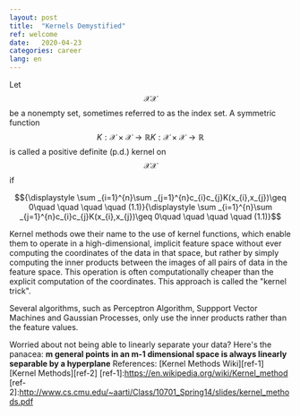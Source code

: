 ```yaml
---
layout: post
title:  "Kernels Demystified"
ref: welcome
date:   2020-04-23 
categories: career
lang: en
---
```


Let $${\displaystyle {\mathcal {X}}}{\displaystyle {\mathcal {X}}}$$ be a nonempty set, sometimes referred to as the index set. A symmetric function $${\displaystyle K:{\mathcal {X}}\times {\mathcal {X}}\to \mathbb {R} }{\displaystyle K:{\mathcal {X}}\times {\mathcal {X}}\to \mathbb {R} }$$ is called a positive definite (p.d.) kernel on $${\displaystyle {\mathcal {X}}}{\mathcal {X}}$$ if

$${\displaystyle \sum _{i=1}^{n}\sum _{j=1}^{n}c_{i}c_{j}K(x_{i},x_{j})\geq 0\quad \quad \quad \quad (1.1)}{\displaystyle \sum _{i=1}^{n}\sum _{j=1}^{n}c_{i}c_{j}K(x_{i},x_{j})\geq 0\quad \quad \quad \quad (1.1)}$$

Kernel methods owe their name to the use of kernel functions, which enable them to operate in a high-dimensional, implicit feature space without ever computing the coordinates of the data in that space, but rather by simply computing the inner products between the images of all pairs of data in the feature space. This operation is often computationally cheaper than the explicit computation of the coordinates. This approach is called the "kernel trick".

Several algorithms, such as Perceptron Algorithm, Suppport Vector Machines and Gaussian Processes, only use the inner products rather than the feature values.

Worried about not being able to linearly separate your data? Here's the panacea:
**m general points in an m-1 dimensional space is always linearly separable by a hyperplane**
References:
[Kernel Methods Wiki][ref-1]
[Kernel Methods][ref-2]
[ref-1]:https://en.wikipedia.org/wiki/Kernel_method
[ref-2]:http://www.cs.cmu.edu/~aarti/Class/10701_Spring14/slides/kernel_methods.pdf